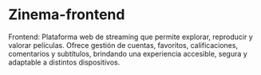 # Zinema-frontend
Frontend: Plataforma web de streaming que permite explorar, reproducir y valorar películas. Ofrece gestión de cuentas, favoritos, calificaciones, comentarios y subtítulos, brindando una experiencia accesible, segura y adaptable a distintos dispositivos.
